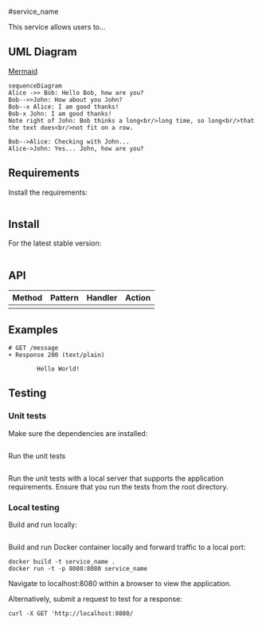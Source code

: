 #service_name

This service allows users to...

## UML Diagram

[Mermaid](https://mermaidjs.github.io/)

```mermaid
sequenceDiagram
Alice ->> Bob: Hello Bob, how are you?
Bob-->>John: How about you John?
Bob--x Alice: I am good thanks!
Bob-x John: I am good thanks!
Note right of John: Bob thinks a long<br/>long time, so long<br/>that the text does<br/>not fit on a row.

Bob-->Alice: Checking with John...
Alice->John: Yes... John, how are you?

```

## Requirements

Install the requirements:

```

```

## Install

For the latest stable version:

```

```

## API

**Method**|**Pattern**|**Handler**|**Action**
:-----:|:-----:|:-----:|:-----:
| | |


## Examples

```apib
# GET /message
+ Response 200 (text/plain)

        Hello World!
```

## Testing

### Unit tests

Make sure the dependencies are installed:

```

```

Run the unit tests

```

```

Run the unit tests with a local server that supports the application requirements. Ensure that you run the tests from the root directory.

### Local testing

Build and run locally:
```

```

Build and run Docker container locally and forward traffic to a local port:

```
docker build -t service_name .
docker run -t -p 8080:8080 service_name
```

Navigate to localhost:8080 within a browser to view the application.

Alternatively, submit a request to test for a response:

```
curl -X GET 'http://localhost:8080/
```
